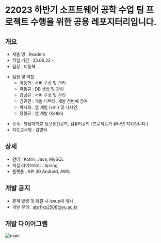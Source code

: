 # 22023 하반기 소프트웨어 공학 수업 팀 프로젝트 수행을 위한 공용 레포지터리입니다.

## 개요
 - 제품 명 : Readers
 - 작업 기간 : 23.09.22 ~ 
 - 팀장 : 이동혁
 + 팀원 및 역할
    + 이동혁 : 서버 구성 및 관리
    + 곽동규 : DB 생성 및 관리
    + 김남규 : 서버 구성 및 관리
    + 김민관 : 개발 디렉터, 개발 전반에 참여
    + 박서희 : 앱 개발 (xml) 및 디자인
    + 정형규 : 앱 개발 (Kotlin)
  
      
 - 소속 : 영남대학교 정보통신공학, 컴퓨터공학 (프로젝트가 끝나면 지워집니다.)
 - 지도교수명 : 김영탁

## 상세
 - 언어 : Kotiln, Java, MySQL
 - 핵심 라이브러리 : Spring
 - 플랫폼 : API 30 Android, AWS
 
## 개발 공지
 - 문제 발생 및 해결 시 Issue에 개시
 - 개발 문의 : alsrhks2508@yu.ac.kr

## 개발 다이어그램
![main](https://github.com/KimMin-Gwan/2023_E2FESTA/assets/105574034/bd20eb94-ba74-4382-9736-724aac612097)



